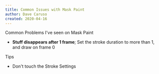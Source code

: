 ```yaml
---
title: Common Issues with Mask Paint
author: Dave Caruso
created: 2020-04-16
---
```


Common Problems I've seen on Mask Paint
- **Stuff disappears after 1 frame**; Set the stroke duration to more than 1, and draw on frame 0

Tips
- Don't touch the Stroke Settings

